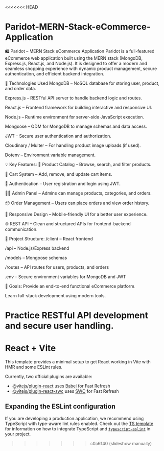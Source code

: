 <<<<<<< HEAD
# Paridot-MERN-Stack-eCommerce-Application
🛍️ Paridot – MERN Stack eCommerce Application
Paridot is a full-featured eCommerce web application built using the MERN stack (MongoDB, Express.js, React.js, and Node.js). It is designed to offer a modern and seamless shopping experience with dynamic product management, secure authentication, and efficient backend integration.

🔧 Technologies Used
MongoDB – NoSQL database for storing user, product, and order data.

Express.js – RESTful API server to handle backend logic and routes.

React.js – Frontend framework for building interactive and responsive UI.

Node.js – Runtime environment for server-side JavaScript execution.

Mongoose – ODM for MongoDB to manage schemas and data access.

JWT – Secure user authentication and authorization.

Cloudinary / Multer – For handling product image uploads (if used).

Dotenv – Environment variable management.

💡 Key Features:
🛒 Product Catalog – Browse, search, and filter products.

🧾 Cart System – Add, remove, and update cart items.

🔐 Authentication – User registration and login using JWT.

🧑‍💼 Admin Panel – Admins can manage products, categories, and orders.

📦 Order Management – Users can place orders and view order history.

🎨 Responsive Design – Mobile-friendly UI for a better user experience.

🌐 REST API – Clean and structured APIs for frontend-backend communication.

📁 Project Structure:
/client – React frontend

/api – Node.js/Express backend

/models – Mongoose schemas

/routes – API routes for users, products, and orders

.env – Secure environment variables for MongoDB and JWT

🚀 Goals:
Provide an end-to-end functional eCommerce platform.

Learn full-stack development using modern tools.

Practice RESTful API development and secure user handling.
=======
# React + Vite

This template provides a minimal setup to get React working in Vite with HMR and some ESLint rules.

Currently, two official plugins are available:

- [@vitejs/plugin-react](https://github.com/vitejs/vite-plugin-react/blob/main/packages/plugin-react) uses [Babel](https://babeljs.io/) for Fast Refresh
- [@vitejs/plugin-react-swc](https://github.com/vitejs/vite-plugin-react/blob/main/packages/plugin-react-swc) uses [SWC](https://swc.rs/) for Fast Refresh

## Expanding the ESLint configuration

If you are developing a production application, we recommend using TypeScript with type-aware lint rules enabled. Check out the [TS template](https://github.com/vitejs/vite/tree/main/packages/create-vite/template-react-ts) for information on how to integrate TypeScript and [`typescript-eslint`](https://typescript-eslint.io) in your project.
>>>>>>> c0a6140 (slideshow manually)
